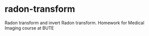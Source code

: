 # radon-transform
Radon transform and invert Radon transform. Homework for Medical Imaging course at BUTE
